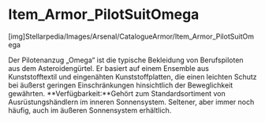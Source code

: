 # Item_Armor_PilotSuitOmega

[img]Stellarpedia/Images/Arsenal/CatalogueArmor/Item_Armor_PilotSuitOmega

Der Pilotenanzug „Omega“ ist die typische Bekleidung von Berufspiloten aus dem Asteroidengürtel. Er basiert auf einem Ensemble aus Kunststofftextil und eingenähten Kunststoffplatten, die einen leichten Schutz bei äußerst geringen Einschränkungen hinsichtlich der Beweglichkeit gewährten.
**Verfügbarkeit:**Gehört zum Standardsortiment von Ausrüstungshändlern im inneren Sonnensystem. Seltener, aber immer noch häufig, auch im äußeren Sonnensystem erhältlich.
